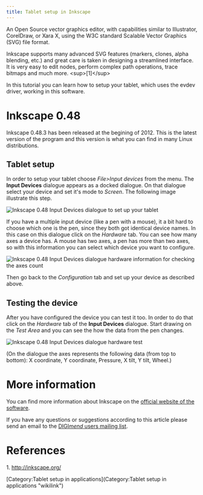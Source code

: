 ```yaml
---
title: Tablet setup in Inkscape
---
```

An Open Source vector graphics editor, with capabilities similar to
Illustrator, CorelDraw, or Xara X, using the W3C standard Scalable
Vector Graphics (SVG) file format.

Inkscape supports many advanced SVG features (markers, clones, alpha
blending, etc.) and great care is taken in designing a streamlined
interface. It is very easy to edit nodes, perform complex path
operations, trace bitmaps and much more. \<sup\>[1]\</sup\>

In this tutorial you can learn how to setup your tablet, which uses the
evdev driver, working in this software.

Inkscape 0.48
=============

Inkscape 0.48.3 has been released at the begining of 2012. This is the
latest version of the program and this version is what you can find in
many Linux distributions.

Tablet setup
------------

In order to setup your tablet choose *File\>Input devices* from the
menu. The **Input Devices** dialogue appears as a docked dialogue. On
that dialogue select your device and set it's mode to *Screen*. The
following image illustrate this step.

![Inkscape 0.48 Input Devices dialogue to set up your
tablet](w_inkscapedevicesetup.png "Inkscape 0.48 Input Devices dialogue to set up your tablet")

If you have a multiple input device (like a pen with a mouse), it a bit
hard to choose which one is the pen, since they both got identical
device names. In this case on this dialogue click on the *Hardware* tab.
You can see how many axes a device has. A mouse has two axes, a pen has
more than two axes, so with this information you can select which device
you want to configure.

![Inkscape 0.48 Input Devices dialogue hardware information for checking
the axes
count](w_inkscapeaxescount.png "Inkscape 0.48 Input Devices dialogue hardware information for checking the axes count")

Then go back to the *Configuration* tab and set up your device as
described above.

Testing the device
------------------

After you have configured the device you can test it too. In order to do
that click on the *Hardware* tab of the **Input Devices** dialogue.
Start drawing on the *Test Area* and you can see the how the data from
the pen changes.

![Inkscape 0.48 Input Devices dialogue hardware
test](w_inkscapedevicetest.png "Inkscape 0.48 Input Devices dialogue hardware test")

(On the dialogue the axes represents the following data (from top to
bottom): X coordinate, Y coordinate, Pressure, X tilt, Y tilt, Wheel.)

More information
================

You can find more information about Inkscape on the [official website of
the software](http://inkscape.org/).

If you have any questions or suggestions according to this article
please send an email to the [DIGI*mend* users mailing
list](mailto:digimend-users@lists.sourceforge.net).

References
==========

1\. <http://inkscape.org/>

[Category:Tablet setup in
applications](Category:Tablet setup in applications "wikilink")

